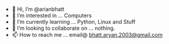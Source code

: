 - 👋 Hi, I’m @arianbhatt
- 👀 I’m interested in ... Computers
- 🌱 I’m currently learning ... Python, Linux and Stuff
- 💞️ I’m looking to collaborate on ... nothing.
- 📫 How to reach me ... email@ bhatt.aryan.2003@gmail.com

<!---
arianbhatt/arianbhatt is a ✨ special ✨ repository because its `README.md` (this file) appears on your GitHub profile.
You can click the Preview link to take a look at your changes.
--->
